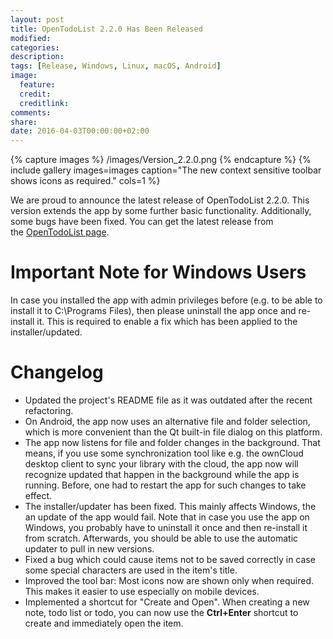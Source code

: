 ```yaml
---
layout: post
title: OpenTodoList 2.2.0 Has Been Released
modified:
categories: 
description:
tags: [Release, Windows, Linux, macOS, Android]
image:
  feature:
  credit:
  creditlink:
comments:
share:
date: 2016-04-03T00:00:00+02:00
---
```


{% capture images %}
    /images/Version_2.2.0.png
{% endcapture %}
{% include gallery images=images caption="The new context sensitive toolbar shows icons as required." cols=1 %}

We are proud to announce the latest release of OpenTodoList 2.2.0. This version extends the app by some further basic functionality. Additionally, some bugs have been fixed. You can get the latest release from the [OpenTodoList page](https://www.rpdev.net/wordpress/apps/opentodolist/).

Important Note for Windows Users
================================

In case you installed the app with admin privileges before (e.g. to be able to install it to C:\\Programs Files), then please uninstall the app once and re-install it. This is required to enable a fix which has been applied to the installer/updated.

Changelog
=========

*   Updated the project's README file as it was outdated after the recent refactoring.
*   On Android, the app now uses an alternative file and folder selection, which is more convenient than the Qt built-in file dialog on this platform.
*   The app now listens for file and folder changes in the background. That means, if you use some synchronization tool like e.g. the ownCloud desktop client to sync your library with the cloud, the app now will recognize updated that happen in the background while the app is running. Before, one had to restart the app for such changes to take effect.
*   The installer/updater has been fixed. This mainly affects Windows, the an update of the app would fail. Note that in case you use the app on Windows, you probably have to uninstall it once and then re-install it from scratch. Afterwards, you should be able to use the automatic updater to pull in new versions.
*   Fixed a bug which could cause items not to be saved correctly in case some special characters are used in the item's title.
*   Improved the tool bar: Most icons now are shown only when required. This makes it easier to use especially on mobile devices.
*   Implemented a shortcut for "Create and Open". When creating a new note, todo list or todo, you can now use the **Ctrl+Enter** shortcut to create and immediately open the item.